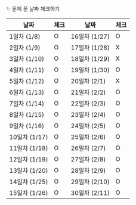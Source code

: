 ✨ 문제 푼 날짜 체크하기

| 날짜 | 체크 | 날짜 | 체크 |
| --- | --- | --- | --- |
| 1일차 (1/8) | O | 16일차 (1/27) | O | 
| 2일차 (1/9) | O | 17일차 (1/28) | X | 
| 3일차 (1/10) | O | 18일차 (1/29) | X | 
| 4일차 (1/11) | O | 19일차 (1/30) | O |
| 5일차 (1/12) | O | 20일차 (2/1) | X | 
| 6일차 (1/13) | O | 21일차 (2/2) | O |  
| 7일차 (1/14) | O | 22일차 (2/3) | O |
| 8일차 (1/15) | O | 23일차 (2/4) | O |
| 9일차 (1/16) | O | 24일차 (2/5) | O |
| 10일차 (1/17) | O | 25일차 (2/6) | O |
| 11일차 (1/18) | O | 26일차 (2/7) | O |
| 12일차 (1/19) | O | 27일차 (2/8) | O |
| 13일차 (1/20) | O | 28일차 (2/9) | O |
| 14일차 (1/25) | O | 29일차 (2/10) | O |
| 15일차 (1/26) | O | 30일차 (2/11) | O |